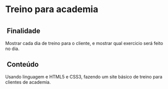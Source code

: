<h1>Treino para academia<h1>
  
  ## &nbsp;Finalidade
  Mostrar cada dia de treino para o cliente, e mostrar qual exercicio será feito no dia.
  
  ## &nbsp;Conteúdo
  Usando linguagem e HTML5 e CSS3, fazendo um site básico de treino para clientes de academia.
  
